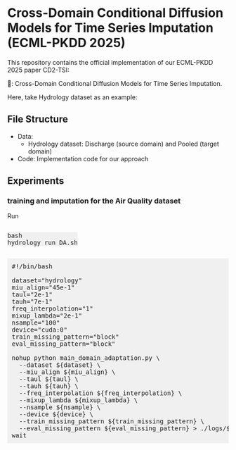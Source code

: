 # Cross-Domain Conditional Diffusion Models for Time Series Imputation (ECML-PKDD 2025)

This repository contains the official implementation of our ECML-PKDD 2025 paper CD2-TSI:

📘: Cross-Domain Conditional Diffusion Models for Time Series Imputation.

Here, take Hydrology dataset as an example:
## File Structure

- Data:
  - Hydrology dataset: Discharge (source domain) and Pooled (target domain)
- Code: Implementation code for our approach

## Experiments

### training and imputation for the Air Quality dataset
Run <pre style="background: #f0f0f0; display: inline-block;">bash hydrology_run_DA.sh</pre>
<pre style="background: #f0f0f0; padding: 10px;">
#!/bin/bash

dataset="hydrology"
miu_align="45e-1"
taul="2e-1"
tauh="7e-1"
freq_interpolation="1"
mixup_lambda="2e-1"
nsample="100"
device="cuda:0"
train_missing_pattern="block"
eval_missing_pattern="block"

nohup python main_domain_adaptation.py \
  --dataset ${dataset} \
  --miu_align ${miu_align} \
  --taul ${taul} \
  --tauh ${tauh} \
  --freq_interpolation ${freq_interpolation} \
  --mixup_lambda ${mixup_lambda} \
  --nsample ${nsample} \
  --device ${device} \
  --train_missing_pattern ${train_missing_pattern} \
  --eval_missing_pattern ${eval_missing_pattern} > ./logs/${dataset}/CD2-TSI-train_missing_pattern_${train_missing_pattern}-eval_missing_pattern_${eval_missing_pattern}-miu_align_${miu_align}-taul_${taul}-tauh_${tauh}-freq_interpolation_${freq_interpolation}-mixup_lambda_${mixup_lambda}.log 2>&1 &
wait
</pre>
